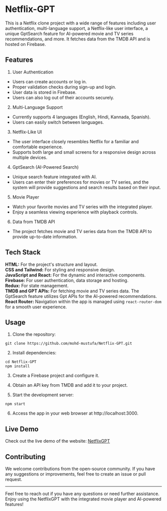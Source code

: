 # Netflix-GPT

This is a Netflix clone project with a wide range of features including user authentication, multi-language support, a Netflix-like user interface, a unique GptSearch feature for AI-powered movie and TV series recommendations, and more. It fetches data from the TMDB API and is hosted on Firebase.

## Features

1. User Authentication

- Users can create accounts or log in.
- Proper validation checks during sign-up and login.
- User data is stored in Firebase.
- Users can also log out of their accounts securely.

2. Multi-Language Support

- Currently supports 4 languages (English, Hindi, Kannada, Spanish).
- Users can easily switch between languages.

3. Netflix-Like UI

- The user interface closely resembles Netflix for a familiar and comfortable experience.
- Supports both large and small screens for a responsive design across multiple devices.

4. GptSearch (AI-Powered Search)

- Unique search feature integrated with AI.
- Users can enter their preferences for movies or TV series, and the system will provide suggestions and search results based on their input.

5. Movie Player

- Watch your favorite movies and TV series with the integrated player.
- Enjoy a seamless viewing experience with playback controls.

6. Data from TMDB API

- The project fetches movie and TV series data from the TMDB API to provide up-to-date information.

## Tech Stack

**HTML:** For the project's structure and layout.  
**CSS and Tailwind:** For styling and responsive design.  
**JavaScript and React:** For the dynamic and interactive components.  
**Firebase:** For user authentication, data storage and hosting.  
**Redux:** For state management.  
**TMDB and GPT APIs:** For fetching movie and TV series data. The GptSearch feature utilizes Gpt APIs for the AI-powered recommendations.  
**React Router:** Navigation within the app is managed using `react-router-dom` for a smooth user experience.

## Usage

1. Clone the repository:

```
git clone https://github.com/mohd-mustufa/Netflix-GPT.git

```

2. Install dependencies:

```
cd Netflix-GPT
npm install
```

3. Create a Firebase project and configure it.

4. Obtain an API key from TMDB and add it to your project.

5. Start the development server:

```
npm start
```

6. Access the app in your web browser at http://localhost:3000.

## Live Demo

Check out the live demo of the website: [NetflixGPT](https://netflixgpt-e12de.web.app/)

## Contributing

We welcome contributions from the open-source community. If you have any suggestions or improvements, feel free to create an issue or pull request.

<hr>

Feel free to reach out if you have any questions or need further assistance. Enjoy using the NetflixGPT with the integrated movie player and AI-powered features!
